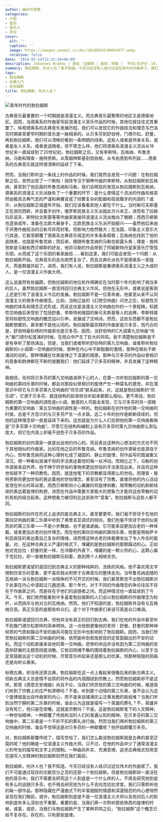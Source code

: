 ```yaml
---
author: 幽州节度使
categories:
- 介绍
- 音乐
- 音乐人
- 评论
cover:
  alt: ''
  caption: ''
  image: https://images.soomal.cc/doc/20140324/00041077.webp
  relative: false
date: '2014-03-24T13:33:38+08:00'
description: Johannes Brahms | 源自：豆瓣网 | 版权：转载 |  平均/总评分：10.00/50
summary: 勃拉姆斯，何许人也？我不知道。今天已经没有人结识过这位伟大的作曲家了。我们不可能通过现存的文献百分之百的还原一个勃拉姆斯。但是勃拉姆斯却一直活在他的音乐中。我们不需要去研究这个人到底是一个什么样的人，不用去研究他到底有多么的追随贝多芬，也不用去研究他为什么不去向克拉拉求爱……
tags:
- 勃拉姆斯
- 古典入门
- 布拉姆斯
title: 勃拉姆斯，何许人也？
---
```


![青年时代的勃拉姆斯](https://images.soomal.cc/doc/20140324/00041077.webp)





古典音乐最重要的一个时期就是浪漫主义。而古典音乐最繁荣的地区又是德奥地区。因而，当德奥系的作曲家写起浪漫主义音乐作品的时候，其地位就往往尤其重要了。纵观德奥系的古典音乐发展历程，我们可以发现它的作曲技法和理念与巴洛克时期甚至更早时期的音乐是一脉相承的。从贝多芬到舒伯特，门德尔松，舒曼，再到勃拉姆斯，我们可以清晰的看到一条明朗的线索。这些人或者是师承关系，或者是友人关系，或者是追随者。但不管怎么样，他们将德奥系浪漫主义流派从18世纪末一直延续到了20世纪初。勃拉姆斯之后，又有李斯特，瓦格纳，布鲁克纳，马勒和理查・施特劳斯。从策姆林斯基到勋伯格，从韦伯恩到布列兹……德奥系的古典音乐就这样很清晰的延续了下来。

然而，当我们聆听这一条线上的作品的时候，我们竟然会发现一个问题：在勃拉姆斯之后，突然出现了一个断档！抛除专注于钢琴作曲的李斯特，从勃拉姆斯到瓦格纳，甚至到了他后面的布鲁克纳和马勒，我们会明显的发现从勃拉姆斯到瓦格纳，德奥系的浪漫主义乐派缺失了一个重要的环节：是什么使得这个流派的作曲风格突然由极具古典气息的严谨和典雅变成了纷繁复杂的配器和佶屈聱牙的内涵的？或许，从勃拉姆斯正值盛年开始，我们应该看看其他人都在干什么。当时柴可夫斯基正在游历西欧，并且着手创作，俄罗斯民族主义乐派就此方兴未艾，进而有了拉赫玛尼诺夫，斯特拉文斯基等等作曲家直接将浪漫主义流派推向了晚期；而西贝柳斯也逐渐成年，准备在北欧大展身手，北欧民族主义乐派开始振兴――虽然他后来由于厌倦作曲技法的日新月异而封笔，但影响力依然极大；在法国，印象主义音乐大行其道，它甚至颠覆了德奥系古典音乐规定的许多条条框框；瓦格纳也找到了他的追随者，也就是布鲁克纳；而后来，跟随布鲁克纳的马勒也崭露头角；理查・施特劳斯是马勒和西贝柳斯的好友，他将马勒的作品带到了阿姆斯特丹皇家音乐厅管弦乐团，从而成了这个乐团的看家曲目……看到这里，我们可能会发现一个问题：从勃拉姆斯开始，古典音乐的走向突然复杂了，而且古典乐派也不是德奥系一家独大，而是群雄并起了。进而，我们有人说，勃拉姆斯是集德奥系浪漫主义之大成的人，是一位浪漫主义作曲大师。

这么说虽然有些偏颇，但勃拉姆斯的地位和作用确实在当时那个年代影响了相当多的后人。虽然勃拉姆斯一直坚持回归古典主义作风，但他在无形中，或者说是客观上还是引导了浪漫主义今后的发展。勃拉姆斯不是一位革命者。他甚至从来不认同浪漫主义的很多作曲理念。比如，当柏辽兹的《幻想交响曲》问世之后，标题性交响曲的体系和理念正式形成，而且这也是浪漫主义交响曲创作的一个里程碑。标题性交响曲后来受到了包括舒曼、李斯特和俄国的柴可夫斯基等人的追捧，李斯特甚至将标题性交响曲的概念加以引申，发展成了交响诗。然而，这些东西都不是勃拉姆斯想要的，甚至都不是他认同的。勃拉姆斯最崇拜的作曲家是贝多芬，而巧合的是，舒伯特最标榜的作曲家也是贝多芬。因而，当舒伯特的C大调第九交响曲“伟大”被门德尔松首演的时候，在观众中产生了巨大的共鸣。我不清楚勃拉姆斯是不是有幸听了那场演出，但是，当我们或者聆听舒伯特的第九交响曲，或者聆听勃拉姆斯的c小调第一交响曲的时候，那种在内心中不断酝酿的激情，那种在暗处不断涌动的动机，那种埋藏在优美旋律之下深邃的情感，那种与贝多芬的作品似曾相识的意象和韵律都在不断的提醒我们：他们延续了贝多芬的精神，并且发展了这种精神。

我相信，任何将贝多芬的第九交响曲谙熟于心的人，在第一次听勃拉姆斯的第一交响曲的第四乐章的时候，都会对那段似曾相识的旋律产生一种莫名的感觉，并在潜意识中将它与贝多芬第九交响曲的“欢乐颂”联系起来。对，这就是勃拉姆斯的“欢乐颂”，它源于贝多芬，就连结构的起承转合听起来都那么相似。更不用说，勃拉姆斯的第一交响曲的调性是c小调，敏感的人可能会发现，它与贝多芬的另一部极为重要的交响曲：第五交响曲的调性是一样的。勃拉姆斯在创作他的第一交响曲的时候，总是千方百计的与贝多芬产生一点关联。这二十年的创作是断断续续的，但他的这种理念却一直是延续下来的。这也就是为什么人们总把他的第一交响曲看做是“贝多芬第十交响曲”。尽管它在结构和编制上没有贝多芬的第九交响曲那么恢弘庞大，但它在内涵上却毫不逊色于贝多芬的作品。

勃拉姆斯的创作源泉一直是出自他的内心的。而且表达这种内心想法的方式也不同于其他相似的作曲家。比如在他之后的布鲁克纳。布鲁克纳的创作源泉也是源自于内心，但布鲁克纳将这种心理转化成了凝固的、静止的旋律，将作品写的既凝重又深沉，用一种看似波澜不惊的手法表达着他的每一丝冲动。而相比之下，马勒的创作源泉来自外界，他不惮于将世俗的事物用更加世俗的手法表现出来，并且将这种世俗赋予了一种宗教性。因而，就连他笔下的宗教都显得那么的世俗。而理查・施特劳斯则更加世俗的表达着他的世俗理念，甚至没有了宗教，直接将他的内心活动宣泄在听众的耳朵里。而西贝柳斯则小心翼翼的将旋律拆散，用零散的动机断断续续的表达着旋律的构想，进而在作品中需要大家极大的想象力才能将这些零散的动机有机的结合起来。这种想象力被切利比达凯称作“意象”。勃拉姆斯与这些人都不同。

勃拉姆斯的创作在形式上追求的是古典主义。甚至要更早。我们毫不惊讶于在他的第四交响曲的第二乐章中听到了弗里吉亚调式的倾向，我们也毫不惊讶于他的似是而非的第三乐章――不是小步舞曲，也不是谐谑曲。它可能来自更加古老的一种体裁，或者更加古老的创作理念。而在他的第四交响曲的第四乐章，他更是用帕萨卡利亚疯狂的表达着自己复杂的情绪，进而使这种古老的体裁爆发出了令人咋舌的能量。对，在这种古典主义严谨的格式下，埋藏的是勃拉姆斯的那颗躁动的心。正如他对克拉拉・舒曼的爱一样，在冷静的外表下，埋藏的是一颗火热的心，这颗心属于克拉拉，却一直被勃拉姆斯压抑着，直到两个人相继去世。

勃拉姆斯更渴望的是回归到古典主义的那种纯粹的、洗练的风格。他不喜欢用文字限制住音乐的意象，更不喜欢趋炎附势于古典音乐的整体走向。当布鲁克纳追随的瓦格纳一派与勃拉姆斯一派相争的不可开交的时候，我们甚至察觉不出勃拉姆斯对于此事在内心中漾起过几圈涟漪。那个年代，对于不同的作曲理念的争论往往不存在于作曲家之间，而是存在于他们的追随者之间。而这种情况也一直延续到了今天。今天，我们依然能看到许多喜爱勃拉姆斯的人们会以勃拉姆斯的作曲理念为标杆，从而排斥与他对立的瓦格纳。然而，他们不知道的是，勃拉姆斯并没有与瓦格纳交恶。真正交恶的是那些听众们。这个对于作曲家们来说可真是众口难调。

勃拉姆斯渴望回归古典，但他并没有真正的回归到古典。我们在他的作品中甚至听不到像门德尔松那样的简单明快。这一点他倒更像他的老师：舒曼。舒曼的那种神经质的气质和躁动不安的曲风可能在无形中也影响到了勃拉姆斯。因而，当我们欣赏勃拉姆斯的第二交响曲的时候，依然能听到若隐若现的定音鼓敲出的不安的动机。而这个动机直接来自他的第一交响曲。悲惨的命运并没有因为第二交响曲的安逸和舒展的主题而彻底消散。它依旧阴魂不散的围绕着勃拉姆斯的内心，以至于当定音鼓敲出这个动机的时候，尽管音乐听起来还是那么的优美，但那种隐隐的阴森还是向听众袭来。

标榜古典，却没有还原古典，勃拉姆斯在这一点上看起来很像后来的新古典主义。但新古典主义总是情不自禁的将作品的内涵围绕到宗教上。然而勃拉姆斯却不是这样。那首《德意志安魂曲》尚且不论，当我们欣赏他的第三交响曲的时候，难道我们听到了宗教上的庄严和肃穆吗？不是。听到那个动情的第三乐章，谁不会认为这个旋律就是出自作曲家的内心，而不是来自铺满灰尘泛黄发脆的故纸堆？当我们听到淡然宁静的第二乐章的时候，谁会认为这就是描写一个英雄的葬礼？不，英雄并没有死亡，他只是在安睡。这就是宗教吗？不是。这是勃拉姆斯笔下的人文精神，一种世俗精神，一种颠覆了传统和当时人们的普遍认知的精神。在贝多芬的第三交响曲中，第二乐章是一个不折不扣的葬礼进行曲。然而当我们再听勃拉姆斯的第三交响曲的时候，谁会不觉得这是对贝多芬的一种颠覆呢？他开始颠覆贝多芬。

对，勃拉姆斯颠覆传统了，描写世俗了。我们怎么能说勃拉姆斯就是古典的甚至迂腐的呢？他的确是一位浪漫主义作曲大师。只不过，在他的作品中少了通常浪漫主义的夸张的描写和文字上的限制。一种曲风朴实、充满意境、追求古典格式但用意在描写人文精神的勃拉姆斯跃然在我们面前。

勃拉姆斯，何许人也？我不知道。今天已经没有人结识过这位伟大的作曲家了。我们不可能通过现存的文献百分之百的还原一个勃拉姆斯。但是勃拉姆斯却一直活在他的音乐中。我们不需要去研究这个人到底是一个什么样的人，不用去研究他到底有多么的追随贝多芬，也不用去研究他为什么不去向克拉拉求爱。我们只需聆听他的每一部作品，那种隐藏在严谨曲式下的丰富细腻的情感和深邃隐忍的内心便悄然呈现在我们眼前。或许，勃拉姆斯到底是不是一位浪漫主义大师以及他对后人的影响到底有多么深刻也不重要。重要的是，当我们再一次聆听那些熟悉的旋律的时候，或喜，或悲，当我们与勃拉姆斯产生了某种共鸣之后，“勃拉姆斯”这个概念已经不复存在。存在的，只有那些旋律。